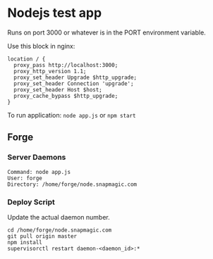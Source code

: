 # Nodejs test app

Runs on port 3000 or whatever is in the PORT environment variable.

Use this block in nginx:

```
location / {
  proxy_pass http://localhost:3000;
  proxy_http_version 1.1;
  proxy_set_header Upgrade $http_upgrade;
  proxy_set_header Connection 'upgrade';
  proxy_set_header Host $host;
  proxy_cache_bypass $http_upgrade;
}
```

To run application: `node app.js` or `npm start`

## Forge

### Server Daemons

```
Command: node app.js
User: forge
Directory: /home/forge/node.snapmagic.com
```

### Deploy Script

Update the actual daemon number.

```
cd /home/forge/node.snapmagic.com
git pull origin master
npm install
supervisorctl restart daemon-<daemon_id>:*
```
